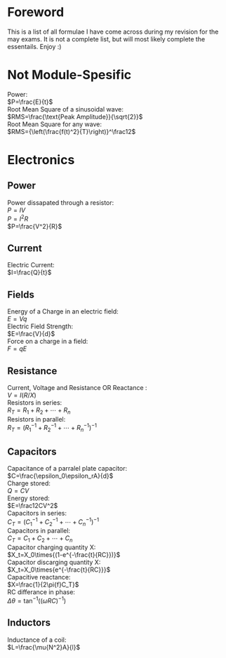 # Foreword  
This is a list of all formulae I have come across during my revision for the may exams. It is not a complete list, but will most likely complete the essentails. Enjoy :)  
# Not Module-Spesific  
Power:  
$P=\frac{E}{t}$  
Root Mean Square of a sinusoidal wave:  
$RMS=\frac{\text{Peak Amplitude}}{\sqrt{2}}$  
Root Mean Square for any wave:  
$RMS={\left(\frac{f(t)^2}{T}\right)}^\frac12$  
# Electronics  
## Power  
Power dissapated through a resistor:  
$P=IV$  
$P=I^2R$  
$P=\frac{V^2}{R}$  
## Current  
Electric Current:  
$I=\frac{Q}{t}$  
## Fields  
Energy of a Charge in an electric field:  
$E=Vq$  
Electric Field Strength:  
$E=\frac{V}{d}$  
Force on a charge in a field:  
$F=qE$  
## Resistance  
Current, Voltage and Resistance OR Reactance :  
$V=I(R/X)$  
Resistors in series:  
$R_T=R_1+R_2+\cdots+R_n$  
Resistors in parallel:  
$R_T=\left(R_1^{-1}+R_2^{-1}+\cdots+R_n^{-1}\right)^{-1}$  
## Capacitors  
Capacitance of a parralel plate capacitor:  
$C=\frac{\epsilon_0\epsilon_rA}{d}$  
Charge stored:  
$Q=CV$  
Energy stored:  
$E=\frac12CV^2$  
Capacitors in series:  
$C_T=(C_1^{-1}+C_2^{-1}+\cdots+C_n^{-1})^{-1}$  
Capacitors in parallel:  
$C_T=C_1+C_2+\cdots+C_n$  
Capacitor charging quantity X:  
$X_t=X_0\times{(1-e^{-\frac{t}{RC}})}$  
Capacitor discarging quantity X:  
$X_t=X_0\times{e^{-\frac{t}{RC}}}$  
Capacitive reactance:  
$X=\frac{1}{2\pi{f}C_T}$  
RC differance in phase:  
$\Delta\theta=\tan^{-1}((\omega{RC})^{-1})$  
## Inductors  
Inductance of a coil:  
$L=\frac{\mu{N^2}A}{l}$  
